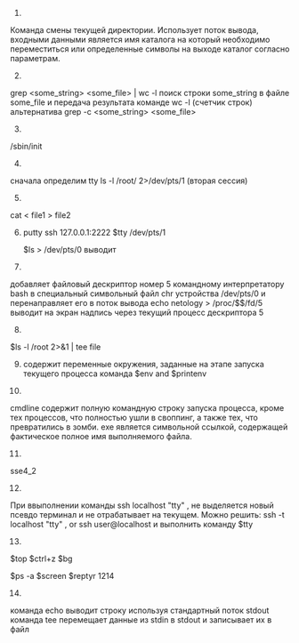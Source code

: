 1.
 Команда смены текущей директории.  Использует поток вывода,  входными данными является имя каталога
 на который необходимо переместиться или определенные символы на выходе каталог согласно параметрам.

2. 
  grep <some_string> <some_file> | wc -l
  поиск строки  some_string в файле some_file и передача результата команде wc -l (счетчик строк)
  альтернатива grep -с <some_string> <some_file>

3. 
  /sbin/init 

4.
  сначала определим tty
  ls -l /root/ 2>/dev/pts/1 (вторая сессия)
  
5.
  cat < file1 > file2

6. 
   putty ssh 127.0.0.1:2222
   $tty 
   /dev/pts/1
   
   $ls > /dev/pts/0 выводит

7. 
  добавляет файловый дескриптор номер 5 командному интерпретатору bash в 
  специальный символьный файл chr устройства /dev/pts/0 и перенаправляет его в поток вывода
  echo netology > /proc/$$/fd/5	выводит на экран надпись через текущий процесс дескриптора 5

8.
  $ls -l /root 2>&1 | tee file
  
9.
   содержит переменные окружения, заданные на этапе запуска текущего процесса
   команда $env and $printenv

10. 
   cmdline содержит полную  командную  строку  запуска  процесса,  кроме  тех
   процессов,  что  полностью  ушли в своппинг, а также тех, что превратились в зомби.
   exe является символьной ссылкой, содержащей фактическое полное имя выполняемого файла.

11.
   sse4_2

12. 
  При ввыполнении команды ssh localhost "tty" , не выделяется новый псевдо терминал и не отрабатывает на текущем.
  Можно решить: ssh -t localhost "tty" , or ssh user@localhost и выполнить команду $tty

13.
  $top
  $ctrl+z
  $bg
  
  $ps -a 
  $screen
  $reptyr 1214
  
14. 
   команда echo выводит строку используя стандартный поток stdout 
   команда tee перемещает данные из stdin в stdout и записывает их в файл
